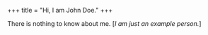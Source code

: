 +++
title = "Hi, I am John Doe."
+++

There is nothing to know about me. [_I am just an example person._]
